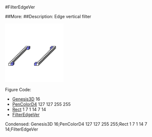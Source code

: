 #FilterEdgeVer

##More: ##Description: Edge vertical filter

![](FilterEdgeVer.png)

Figure Code:
- [Genesis3D](Genesis3D.md) 16
- [PenColorD4](PenColorD4.md) 127 127 255 255
- [Rect](Rect.md) 1 7 1 14 7 14
- [FilterEdgeVer](FilterEdgeVer.md)

Condensed: Genesis3D 16;PenColorD4 127 127 255 255;Rect 1 7 1 14 7 14;FilterEdgeVer


